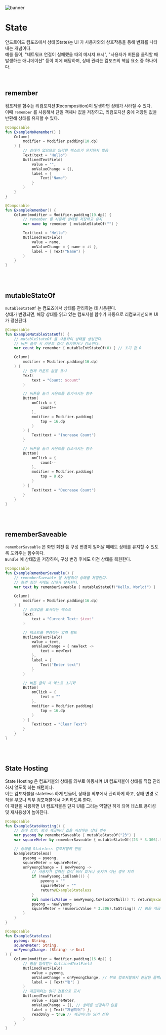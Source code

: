 ![banner](./jetpack.png)
# State
안드로이드 컴포즈에서 상태(State)는 UI 가 사용자와의 상호작용을 통해 변화를 나타내는 개념이다.<br/>
예를 들어, "네트워크 연결이 실패했을 때의 메시지 표시", "사용자가 버튼을 클릭할 때 발생하는 애니메이션" 등이 이에 해당하며, 상태 관리는 컴포즈의 핵심 요소 중 하나이다.<br/>
<br/>
<br/>

## remember
컴포저블 함수는 리컴포지션(Recomposition)이 발생하면 상태가 사라질 수 있다.<br/>
이때 `remember` 를 사용해서 단일 객체나 값을 저장하고, 리컴포지션 중에 저장된 값을 반환해 상태를 유지할 수 있다.<br/>

```kotlin
@Composable
fun ExampleNoRemember() {
    Column(
        modifier = Modifier.padding(10.dp)
    ) {
        // 상태가 없으므로 입력한 텍스트가 유지되지 않음
        Text(text = "Hello")
        OutlinedTextField(
            value = "",
            onValueChange = {},
            label = { 
                Text("Name") 
            }
        )
    }
}

@Composable
fun ExampleRemember() {
    Column(modifier = Modifier.padding(10.dp)) {
        // remember 를 사용해 상태를 저장하고 유지
        var name by remember { mutableStateOf("") }

        Text(text = "Hello")
        OutlinedTextField(
            value = name,
            onValueChange = { name = it },
            label = { Text("Name") }
        )
    }
}
```
<br/>
<br/>

## mutableStateOf 
`mutableStateOf` 는 컴포즈에서 상태를 관리하는 데 사용된다.<br/>
상태가 변경되면, 해당 상태를 읽고 있는 컴포저블 함수가 자동으로 리컴포지션되며 UI 가 갱신된다.<br/>

```kotlin
@Composable
fun ExampleMutableStateOf() {
    // mutableStateOf 를 사용하여 상태를 생성한다.
    // 버튼 클릭 시 카운트 값이 증가하거나 감소한다.
    var count by remember { mutableIntStateOf(0) } // 초기 값 0

    Column(
        modifier = Modifier.padding(16.dp)
    ) {
        // 현재 카운트 값을 표시
        Text(
            text = "Count: $count"
        )

        // 버튼을 눌러 카운트를 증가시키는 함수
        Button(
            onClick = { 
                count++ 
            },
            modifier = Modifier.padding(
                top = 16.dp
            )
        ) {
            Text(text = "Increase Count")
        }

        // 버튼을 눌러 카운트를 감소시키는 함수
        Button(
            onClick = { 
                count-- 
            },
            modifier = Modifier.padding(
                top = 8.dp
            )
        ) {
            Text(text = "Decrease Count")
        }
    }
}
```
<br/>
<br/>

## rememberSaveable
`rememberSaveable` 은 화면 회전 등 구성 변경이 일어날 때에도 상태를 유지할 수 있도록 도와주는 함수이다.<br/>
`Bundle` 에 상태값을 저장하여, 구성 변경 후에도 이전 상태를 복원한다.<br/>

```kotlin
@Composable
fun ExampleRememberSaveable() {
    // rememberSaveable 을 사용하여 상태를 저장한다.
    // 화면 회전 시에도 상태가 유지된다.
    var text by rememberSaveable { mutableStateOf("Hello, World!") }

    Column(
        modifier = Modifier.padding(16.dp)
    ) {
        // 상태값을 표시하는 텍스트
        Text(
            text = "Current Text: $text"
        )

        // 텍스트를 변경하는 입력 필드
        OutlinedTextField(
            value = text,
            onValueChange = { newText -> 
                text = newText 
            },
            label = { 
                Text("Enter text") 
            }
        )

        // 버튼 클릭 시 텍스트 초기화
        Button(
            onClick = { 
                text = ""
            },
            modifier = Modifier.padding(
                top = 16.dp
            )
        ) {
            Text(text = "Clear Text")
        }
    }
}
```
<br/>
<br/>

## State Hosting
State Hosting 은 컴포저블의 상태를 외부로 이동시켜 UI 컴포저블이 상태를 직접 관리하지 않도록 하는 패턴이다.<br/>
이는 컴포저블을 stateless 하게 만들어, 상태를 외부에서 관리하게 하고, 상태 변경 로직을 부모나 외부 컴포저블에서 처리하도록 한다.<br/>
이 패턴을 사용하면 UI 컴포저블은 단지 UI를 그리는 역할만 하게 되어 테스트 용이성 및 재사용성이 높아진다.<br/>

```kotlin
@Composable
fun ExampleStateHosting() {
    // 상태 정의: 평과 제곱미터 값을 저장하는 상태 변수
    var pyeong by rememberSaveable { mutableStateOf("23") }
    var squareMeter by rememberSaveable { mutableStateOf((23 * 3.306).toString()) }

    // 상태를 Stateless 컴포저블에 전달
    ExampleStateless(
        pyeong = pyeong,
        squareMeter = squareMeter,
        onPyeongChange = { newPyeong ->
            // 사용자가 입력한 값이 비어 있거나 숫자가 아닌 경우 처리
            if (newPyeong.isBlank()) {
                pyeong = ""
                squareMeter = ""
                return@ExampleStateless
            }
            val numericValue = newPyeong.toFloatOrNull() ?: return@ExampleStateless
            pyeong = newPyeong
            squareMeter = (numericValue * 3.306).toString() // 평을 제곱미터로 변환
        }
    )
}

@Composable
fun ExampleStateless(
    pyeong: String,
    squareMeter: String,
    onPyeongChange: (String) -> Unit
) {
    Column(modifier = Modifier.padding(16.dp)) {
        // 평을 입력받는 OutlinedTextField
        OutlinedTextField(
            value = pyeong,
            onValueChange = onPyeongChange, // 부모 컴포저블에서 전달된 콜백을 통해 상태 변경
            label = { Text("평") }
        )
        // 제곱미터는 읽기 전용으로 표시
        OutlinedTextField(
            value = squareMeter,
            onValueChange = {}, // 상태를 변경하지 않음
            label = { Text("제곱미터") },
            readOnly = true // 제곱미터는 읽기 전용
        )
    }
}
```